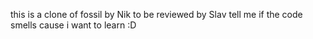 this is a clone of fossil by Nik to be reviewed by Slav
tell me if the code smells cause i want to learn :D